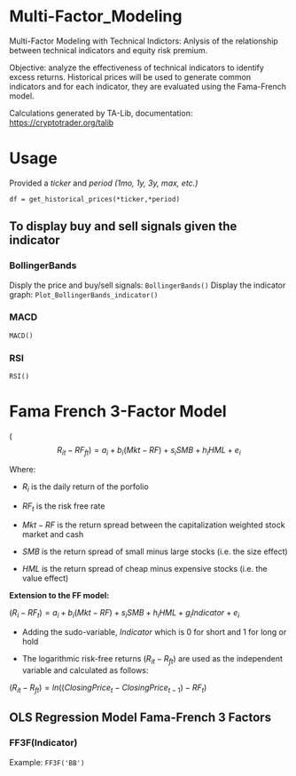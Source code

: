# Multi-Factor_Modeling
Multi-Factor Modeling with Technical Indictors: Anlysis of the relationship between technical indicators and equity risk premium.

Objective: analyze the effectiveness of technical indicators to identify excess returns. Historical prices will be used to generate common indicators and for each indicator, they are evaluated using the Fama-French model.

Calculations generated by TA-Lib, documentation: https://cryptotrader.org/talib


# Usage
Provided a *ticker* and *period (1mo, 1y, 3y, max, etc.)*

```df = get_historical_prices(*ticker,*period)```

## To display buy and sell signals given the indicator
### BollingerBands
Disply the price and buy/sell signals:
```BollingerBands()```
Display the indicator graph:
```Plot_BollingerBands_indicator()```

### MACD
```MACD()```

### RSI
```RSI()```

# Fama French 3-Factor Model

($$R_{it} - RF_{ft} )= a_i + b_i (Mkt-RF) + s_iSMB + h_iHML + e_i$$

Where:



*   $R_i$ is the daily return of the porfolio
*   $RF_t$ is the risk free rate


*   $Mkt-RF$ is the return spread between the capitalization weighted stock market and cash
*   $SMB$ is the return spread of small minus large stocks (i.e. the size effect)


*   $HML$ is the return spread of cheap minus expensive stocks (i.e. the value effect)


**Extension to the FF model:**

($R_i - RF_t )= a_i + b_i (Mkt-RF) + s_iSMB + h_iHML + g_i Indicator + e_i$



*   Adding the sudo-variable, $Indicator$ which is 0 for short and 1 for long or hold

*   The logarithmic risk-free returns $(R_{it}-R_{ft})$ are used as the independent variable and calculated as follows:


$(R_{it}-R_{ft}) = ln((ClosingPrice_{t} - ClosingPrice_{t-1}) - RF_t)$


## OLS Regression Model Fama-French 3 Factors

### FF3F(Indicator)
Example:
```FF3F('BB')```

